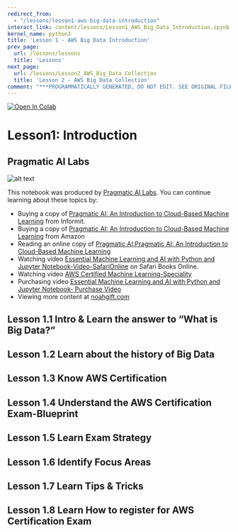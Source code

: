 ```yaml
---
redirect_from:
  - "/lessons/lesson1-aws-big-data-introduction"
interact_link: content/lessons/Lesson1_AWS_Big_Data_Introduction.ipynb
kernel_name: python3
title: 'Lesson 1 - AWS Big Data Introduction'
prev_page:
  url: /lessons/lessons
  title: 'Lessons'
next_page:
  url: /lessons/Lesson2_AWS_Big_Data_Collection
  title: 'Lesson 2 - AWS Big Data Collection'
comment: "***PROGRAMMATICALLY GENERATED, DO NOT EDIT. SEE ORIGINAL FILES IN /content***"
---
```


<a href="https://colab.research.google.com/github/paiml/awsbigdata/blob/master/Lesson1_AWS_Big_Data_Introduction.ipynb" target="_parent"><img src="https://colab.research.google.com/assets/colab-badge.svg" alt="Open In Colab"/></a>

# Lesson1:  Introduction

## Pragmatic AI Labs



![alt text](https://paiml.com/images/logo_with_slogan_white_background.png)

This notebook was produced by [Pragmatic AI Labs](https://paiml.com/).  You can continue learning about these topics by:

*   Buying a copy of [Pragmatic AI: An Introduction to Cloud-Based Machine Learning](http://www.informit.com/store/pragmatic-ai-an-introduction-to-cloud-based-machine-9780134863863) from Informit.
*   Buying a copy of  [Pragmatic AI: An Introduction to Cloud-Based Machine Learning](https://www.amazon.com/Pragmatic-AI-Introduction-Cloud-Based-Learning/dp/0134863860) from Amazon
*   Reading an online copy of [Pragmatic AI:Pragmatic AI: An Introduction to Cloud-Based Machine Learning](https://www.safaribooksonline.com/library/view/pragmatic-ai-an/9780134863924/)
*  Watching video [Essential Machine Learning and AI with Python and Jupyter Notebook-Video-SafariOnline](https://www.safaribooksonline.com/videos/essential-machine-learning/9780135261118) on Safari Books Online.
* Watching video [AWS Certified Machine Learning-Speciality](https://learning.oreilly.com/videos/aws-certified-machine/9780135556597)
* Purchasing video [Essential Machine Learning and AI with Python and Jupyter Notebook- Purchase Video](http://www.informit.com/store/essential-machine-learning-and-ai-with-python-and-jupyter-9780135261095)
*   Viewing more content at [noahgift.com](https://noahgift.com/)


## Lesson 1.1  Intro & Learn the answer to “What is Big Data?”

## Lesson 1.2 Learn about the history of Big Data

## Lesson 1.3 Know AWS Certification

## Lesson 1.4 Understand the AWS Certification Exam-Blueprint

## Lesson 1.5 Learn Exam Strategy

## Lesson 1.6 Identify Focus Areas

## Lesson 1.7 Learn Tips & Tricks

## Lesson 1.8 Learn How to register for AWS Certification Exam
